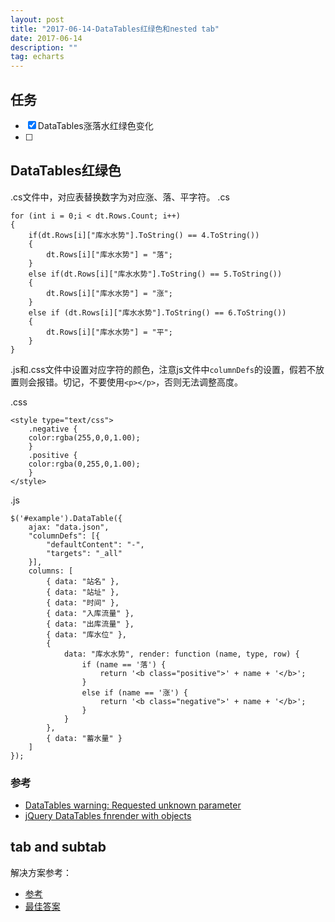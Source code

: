 ```yaml
---
layout: post
title: "2017-06-14-DataTables红绿色和nested tab"
date: 2017-06-14
description: ""
tag: echarts
---
```


## 任务
- [x] DataTables涨落水红绿色变化
- [ ] 


## DataTables红绿色
.cs文件中，对应表替换数字为对应涨、落、平字符。
.cs
```
for (int i = 0;i < dt.Rows.Count; i++)
{
    if(dt.Rows[i]["库水水势"].ToString() == 4.ToString())
    {
        dt.Rows[i]["库水水势"] = "落";
    }
    else if(dt.Rows[i]["库水水势"].ToString() == 5.ToString())
    {
        dt.Rows[i]["库水水势"] = "涨";
    }
    else if (dt.Rows[i]["库水水势"].ToString() == 6.ToString())
    {
        dt.Rows[i]["库水水势"] = "平";
    }
}
```
.js和.css文件中设置对应字符的颜色，注意js文件中`columnDefs`的设置，假若不放置则会报错。切记，不要使用`<p></p>`，否则无法调整高度。

.css
```
<style type="text/css">
    .negative {
    color:rgba(255,0,0,1.00);
    }
    .positive {
    color:rgba(0,255,0,1.00);
    }
</style>
```
.js
```
$('#example').DataTable({
    ajax: "data.json",
    "columnDefs": [{
        "defaultContent": "-",
        "targets": "_all"
    }],
    columns: [
        { data: "站名" },
        { data: "站址" },
        { data: "时间" },
        { data: "入库流量" },
        { data: "出库流量" },
        { data: "库水位" },
        {
            data: "库水水势", render: function (name, type, row) {
                if (name == '落') {
                    return '<b class="positive">' + name + '</b>';
                }
                else if (name == '涨') {
                    return '<b class="negative">' + name + '</b>';
                }
            }
        },
        { data: "蓄水量" }
    ]
});
```

### 参考
- [DataTables warning: Requested unknown parameter ](https://stackoverflow.com/questions/16539578/datatables-warning-requested-unknown-parameter-0-from-the-data-source-for-row)
- [jQuery DataTables fnrender with objects](https://stackoverflow.com/questions/6518989/jquery-datatables-fnrender-with-objects)

## tab and subtab
解决方案参考：
- [参考](http://jsfiddle.net/bpJUv/1/)
- [最佳答案](http://jsfiddle.net/TNyb6/)
